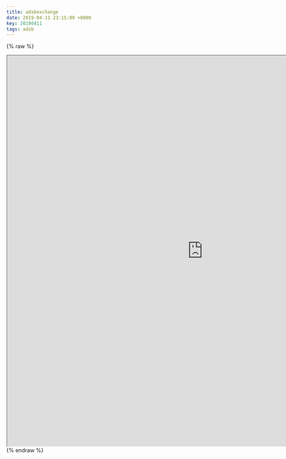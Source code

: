 ```yaml
---
title: adsbexchange
date: 2019-04-11 23:15:09 +0000
key: 20190411
tags: adsb
---
```


{% raw %}
<iframe src="https://vispacem.github.io/observablehq/adsbexchange/index.html" width="1024" height="1024" style="display:block; margin: 0 auto;">&nbsp;</iframe>
{% endraw %}
